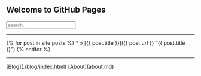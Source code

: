 ## Welcome to GitHub Pages

<form style="margin-bottom:10px;"><input type="text" placeholder="search.."></form>

<hr/>
{% for post in site.posts %}
  *   <span><!-- | {{ post.date | date_to_string }} --></span> » [{{ post.title }}]({{ post.url }} "{{ post.title }}")
{% endfor %}

<!-- <hr/>
{% for page in site.pages %}
  *   » [{{ page.title }}]({{ page.url }} "{{ page.title }}")
{% endfor %} -->

<hr/>
[Blog](./blog/index.html)
[About](about.md)
